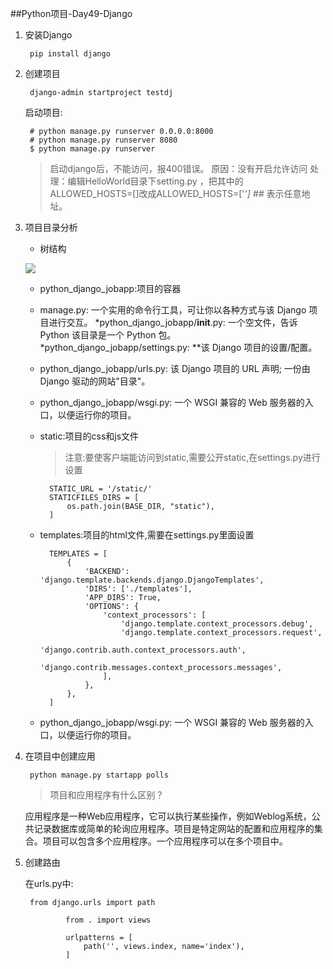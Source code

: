##Python项目-Day49-Django
1. 安装Django

		pip install django

2. 创建项目

		django-admin startproject testdj

	启动项目:

		# python manage.py runserver 0.0.0.0:8000
	    # python manage.py runserver 8080
	    $ python manage.py runserver

	>启动django后，不能访问，报400错误。
	    原因：没有开启允许访问
	    处理：编辑HelloWorld目录下setting.py ，把其中的
	    ALLOWED_HOSTS=[]改成ALLOWED_HOSTS=['*'] ##* 表示任意地址。

3. 项目目录分析

	* 树结构


	![](https://i.imgur.com/pm1PKwv.jpg)

	* python_django_jobapp:项目的容器
	* manage.py: 一个实用的命令行工具，可让你以各种方式与该 Django 项目进行交互。
	*python_django_jobapp/__init__.py: 一个空文件，告诉 Python 该目录是一个 Python 包。
	*python_django_jobapp/settings.py: **该 Django 项目的设置/配置。
	* python_django_jobapp/urls.py: 该 Django 项目的 URL 声明; 一份由 Django 驱动的网站"目录"。

	* python_django_jobapp/wsgi.py: 一个 WSGI 兼容的 Web 服务器的入口，以便运行你的项目。
	* static:项目的css和js文件
		>注意:要使客户端能访问到static,需要公开static,在settings.py进行设置
			
			STATIC_URL = '/static/'
			STATICFILES_DIRS = [
			    os.path.join(BASE_DIR, "static"),
			]
	* templates:项目的html文件,需要在settings.py里面设置


			TEMPLATES = [
			    {
			        'BACKEND': 'django.template.backends.django.DjangoTemplates',
			        'DIRS': ['./templates'],
			        'APP_DIRS': True,
			        'OPTIONS': {
			            'context_processors': [
			                'django.template.context_processors.debug',
			                'django.template.context_processors.request',
			                'django.contrib.auth.context_processors.auth',
			                'django.contrib.messages.context_processors.messages',
			            ],
			        },
			    },
			]

	* python_django_jobapp/wsgi.py: 一个 WSGI 兼容的 Web 服务器的入口，以便运行你的项目。

4. 在项目中创建应用

		python manage.py startapp polls

	>项目和应用程序有什么区别？
	
	应用程序是一种Web应用程序，它可以执行某些操作，例如Weblog系统，公共记录数据库或简单的轮询应用程序。项目是特定网站的配置和应用程序的集合。项目可以包含多个应用程序。一个应用程序可以在多个项目中。

5. 创建路由

	在urls.py中:

		from django.urls import path
		
		        from . import views
		        
		        urlpatterns = [
		            path('', views.index, name='index'),
		        ]